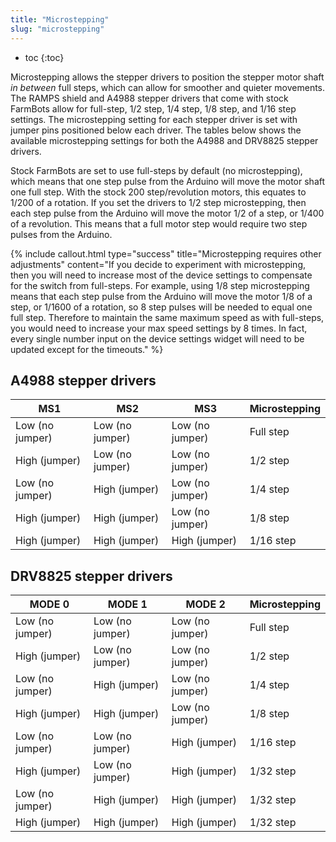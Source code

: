 ```yaml
---
title: "Microstepping"
slug: "microstepping"
---
```


* toc
{:toc}

Microstepping allows the stepper drivers to position the stepper motor shaft *in between* full steps, which can allow for smoother and quieter movements. The RAMPS shield and A4988 stepper drivers that come with stock FarmBots allow for full-step, 1/2 step, 1/4 step, 1/8 step, and 1/16 step settings. The microstepping setting for each stepper driver is set with jumper pins positioned below each driver. The tables below shows the available microstepping settings for both the A4988 and DRV8825 stepper drivers.

Stock FarmBots are set to use full-steps by default (no microstepping), which means that one step pulse from the Arduino will move the motor shaft one full step. With the stock 200 step/revolution motors, this equates to 1/200 of a rotation. If you set the drivers to 1/2 step microstepping, then each step pulse from the Arduino will move the motor 1/2 of a step, or 1/400 of a revolution. This means that a full motor step would require two step pulses from the Arduino.

{%
include callout.html
type="success"
title="Microstepping requires other adjustments"
content="If you decide to experiment with microstepping, then you will need to increase most of the device settings to compensate for the switch from full-steps. For example, using 1/8 step microstepping means that each step pulse from the Arduino will move the motor 1/8 of a step, or 1/1600 of a rotation, so 8 step pulses will be needed to equal one full step. Therefore to maintain the same maximum speed as with full-steps, you would need to increase your max speed settings by 8 times. In fact, every single number input on the device settings widget will need to be updated except for the timeouts."
%}

## A4988 stepper drivers

|MS1                           |MS2                           |MS3                           |Microstepping                 |
|------------------------------|------------------------------|------------------------------|------------------------------|
|Low (no jumper)               |Low (no jumper)               |Low (no jumper)               |Full step
|High (jumper)                 |Low (no jumper)               |Low (no jumper)               |1/2 step
|Low (no jumper)               |High (jumper)                 |Low (no jumper)               |1/4 step
|High (jumper)                 |High (jumper)                 |Low (no jumper)               |1/8 step
|High (jumper)                 |High (jumper)                 |High (jumper)                 |1/16 step

## DRV8825 stepper drivers

|MODE 0                        |MODE 1                        |MODE 2                        |Microstepping                 |
|------------------------------|------------------------------|------------------------------|------------------------------|
|Low (no jumper)               |Low (no jumper)               |Low (no jumper)               |Full step
|High (jumper)                 |Low (no jumper)               |Low (no jumper)               |1/2 step
|Low (no jumper)               |High (jumper)                 |Low (no jumper)               |1/4 step
|High (jumper)                 |High (jumper)                 |Low (no jumper)               |1/8 step
|Low (no jumper)               |Low (no jumper)               |High (jumper)                 |1/16 step
|High (jumper)                 |Low (no jumper)               |High (jumper)                 |1/32 step
|Low (no jumper)               |High (jumper)                 |High (jumper)                 |1/32 step
|High (jumper)                 |High (jumper)                 |High (jumper)                 |1/32 step

